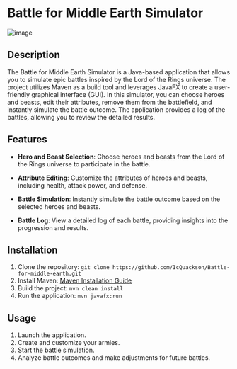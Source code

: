 # Battle for Middle Earth Simulator

![image](https://www.google.com/url?sa=i&url=https%3A%2F%2Fen.wikipedia.org%2Fwiki%2FOne_Ring&psig=AOvVaw1Rzi06c9xMQlOkt32xAeaz&ust=1691974794910000&source=images&cd=vfe&opi=89978449&ved=0CBEQjRxqFwoTCLjuxbu32IADFQAAAAAdAAAAABAu)

## Description

The Battle for Middle Earth Simulator is a Java-based application that allows you to simulate epic battles inspired by the Lord of the Rings universe. The project utilizes Maven as a build tool and leverages JavaFX to create a user-friendly graphical interface (GUI). In this simulator, you can choose heroes and beasts, edit their attributes, remove them from the battlefield, and instantly simulate the battle outcome. The application provides a log of the battles, allowing you to review the detailed results.

## Features

- **Hero and Beast Selection**: Choose heroes and beasts from the Lord of the Rings universe to participate in the battle.

- **Attribute Editing**: Customize the attributes of heroes and beasts, including health, attack power, and defense.

- **Battle Simulation**: Instantly simulate the battle outcome based on the selected heroes and beasts.

- **Battle Log**: View a detailed log of each battle, providing insights into the progression and results.

## Installation

1. Clone the repository: `git clone https://github.com/IcQuackson/Battle-for-middle-earth.git`
2. Install Maven: [Maven Installation Guide](https://maven.apache.org/install.html)
3. Build the project: `mvn clean install`
4. Run the application: `mvn javafx:run`

## Usage

1. Launch the application.
2. Create and customize your armies.
3. Start the battle simulation.
4. Analyze battle outcomes and make adjustments for future battles.
